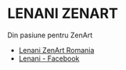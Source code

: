 # LENANI ZENART
Din pasiune pentru ZenArt

- [Lenani ZenArt Romania](https://lenani.ro/)
- [Lenani - Facebook](https://facebook.com/Lenani.drawings)
